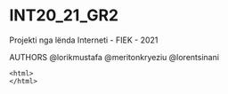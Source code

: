 # INT20_21_GR2
Projekti nga lënda Interneti - FIEK - 2021

AUTHORS
@lorikmustafa
@meritonkryeziu
@lorentsinani
```
<html>
</html>
```